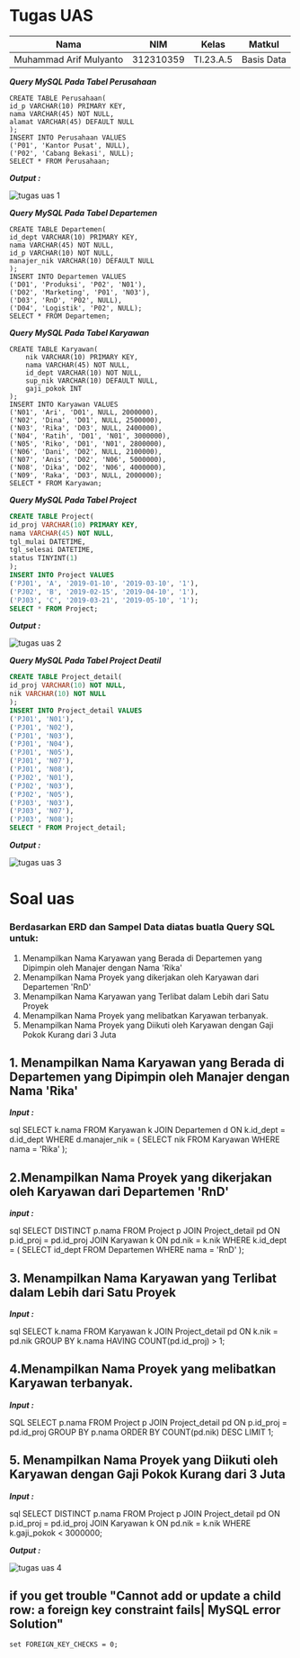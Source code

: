# Tugas UAS

|**Nama**|**NIM**|**Kelas**|**Matkul**|
|----|---|-----|------|
|Muhammad Arif Mulyanto|312310359|TI.23.A.5|Basis Data

***Query MySQL Pada Tabel Perusahaan***
```
CREATE TABLE Perusahaan(
id_p VARCHAR(10) PRIMARY KEY,
nama VARCHAR(45) NOT NULL,
alamat VARCHAR(45) DEFAULT NULL
);
INSERT INTO Perusahaan VALUES
('P01', 'Kantor Pusat', NULL),
('P02', 'Cabang Bekasi', NULL);
SELECT * FROM Perusahaan;
```
***Output :***

![tugas uas 1](https://github.com/MuhArifyanto/UASdatabase/assets/147913440/8c8165af-a0cd-44b5-8ec5-4e433508ab83)

***Query MySQL Pada Tabel Departemen***
```
CREATE TABLE Departemen(
id_dept VARCHAR(10) PRIMARY KEY,
nama VARCHAR(45) NOT NULL,
id_p VARCHAR(10) NOT NULL,
manajer_nik VARCHAR(10) DEFAULT NULL
);
INSERT INTO Departemen VALUES
('D01', 'Produksi', 'P02', 'N01'),
('D02', 'Marketing', 'P01', 'N03'),
('D03', 'RnD', 'P02', NULL),
('D04', 'Logistik', 'P02', NULL);
SELECT * FROM Departemen;
```
***Query MySQL Pada Tabel Karyawan***
```
CREATE TABLE Karyawan(
    nik VARCHAR(10) PRIMARY KEY,
    nama VARCHAR(45) NOT NULL,
    id_dept VARCHAR(10) NOT NULL,
    sup_nik VARCHAR(10) DEFAULT NULL,
    gaji_pokok INT
);
INSERT INTO Karyawan VALUES
('N01', 'Ari', 'D01', NULL, 2000000),
('N02', 'Dina', 'D01', NULL, 2500000),
('N03', 'Rika', 'D03', NULL, 2400000),
('N04', 'Ratih', 'D01', 'N01', 3000000),
('N05', 'Riko', 'D01', 'N01', 2800000),
('N06', 'Dani', 'D02', NULL, 2100000),
('N07', 'Anis', 'D02', 'N06', 5000000),
('N08', 'Dika', 'D02', 'N06', 4000000),
('N09', 'Raka', 'D03', NULL, 2000000);
SELECT * FROM Karyawan;
```
***Query MySQL Pada Tabel Project***
```sql
CREATE TABLE Project(
id_proj VARCHAR(10) PRIMARY KEY,
nama VARCHAR(45) NOT NULL,
tgl_mulai DATETIME,
tgl_selesai DATETIME,
status TINYINT(1)
);
INSERT INTO Project VALUES
('PJ01', 'A', '2019-01-10', '2019-03-10', '1'),
('PJ02', 'B', '2019-02-15', '2019-04-10', '1'),
('PJ03', 'C', '2019-03-21', '2019-05-10', '1');
SELECT * FROM Project;
```
***Output :***

![tugas uas 2](https://github.com/MuhArifyanto/UASdatabase/assets/147913440/44e8c213-fa3e-47b2-b248-bc5b9b292742)

***Query MySQL Pada Tabel Project Deatil***
```sql
CREATE TABLE Project_detail(
id_proj VARCHAR(10) NOT NULL,
nik VARCHAR(10) NOT NULL
);
INSERT INTO Project_detail VALUES
('PJ01', 'N01'),
('PJ01', 'N02'),
('PJ01', 'N03'),
('PJ01', 'N04'),
('PJ01', 'N05'),
('PJ01', 'N07'),
('PJ01', 'N08'),
('PJ02', 'N01'),
('PJ02', 'N03'),
('PJ02', 'N05'),
('PJ03', 'N03'),
('PJ03', 'N07'),
('PJ03', 'N08');
SELECT * FROM Project_detail;
```
***Output :***

![tugas uas 3](https://github.com/MuhArifyanto/UASdatabase/assets/147913440/d31fd2b5-f051-434b-bdf0-59a8746d4a55)

# Soal uas
### Berdasarkan ERD dan Sampel Data diatas buatla Query SQL untuk:
1. Menampilkan Nama Karyawan yang Berada di Departemen yang Dipimpin
oleh Manajer dengan Nama 'Rika'
2. Menampilkan Nama Proyek yang dikerjakan oleh Karyawan dari
Departemen 'RnD'
3. Menampilkan Nama Karyawan yang Terlibat dalam Lebih dari Satu Proyek
4. Menampilkan Nama Proyek yang melibatkan Karyawan terbanyak.
5. Menampilkan Nama Proyek yang Diikuti oleh Karyawan dengan Gaji Pokok
Kurang dari 3 Juta



## 1. Menampilkan Nama Karyawan yang Berada di Departemen yang Dipimpin oleh Manajer dengan Nama 'Rika'

***Input :***

sql
SELECT k.nama 
FROM Karyawan k
JOIN Departemen d ON k.id_dept = d.id_dept
WHERE d.manajer_nik = (
    SELECT nik 
    FROM Karyawan 
    WHERE nama = 'Rika'
);



## 2.Menampilkan Nama Proyek yang dikerjakan oleh Karyawan dari Departemen 'RnD'
***input :***

sql
SELECT DISTINCT p.nama 
FROM Project p
JOIN Project_detail pd ON p.id_proj = pd.id_proj
JOIN Karyawan k ON pd.nik = k.nik
WHERE k.id_dept = (
    SELECT id_dept 
    FROM Departemen 
    WHERE nama = 'RnD'
);



## 3. Menampilkan Nama Karyawan yang Terlibat dalam Lebih dari Satu Proyek 

***Input :***

sql
SELECT k.nama 
FROM Karyawan k
JOIN Project_detail pd ON k.nik = pd.nik
GROUP BY k.nama
HAVING COUNT(pd.id_proj) > 1;


## 4.Menampilkan Nama Proyek yang melibatkan Karyawan terbanyak.
***Input :***

SQL
SELECT p.nama 
FROM Project p
JOIN Project_detail pd ON p.id_proj = pd.id_proj
GROUP BY p.nama
ORDER BY COUNT(pd.nik) DESC
LIMIT 1;


## 5. Menampilkan Nama Proyek yang Diikuti oleh Karyawan dengan Gaji Pokok Kurang dari 3 Juta

***Input :***

sql
SELECT DISTINCT p.nama 
FROM Project p
JOIN Project_detail pd ON p.id_proj = pd.id_proj
JOIN Karyawan k ON pd.nik = k.nik
WHERE k.gaji_pokok < 3000000;


***Output :***

![tugas uas 4](https://github.com/MuhArifyanto/UASdatabase/assets/147913440/35c327f1-80e1-4c7f-8c46-6b91168bea3c)

## if you get trouble "Cannot add or update a child row: a foreign key constraint fails| MySQL error Solution"
```
set FOREIGN_KEY_CHECKS = 0;
```


